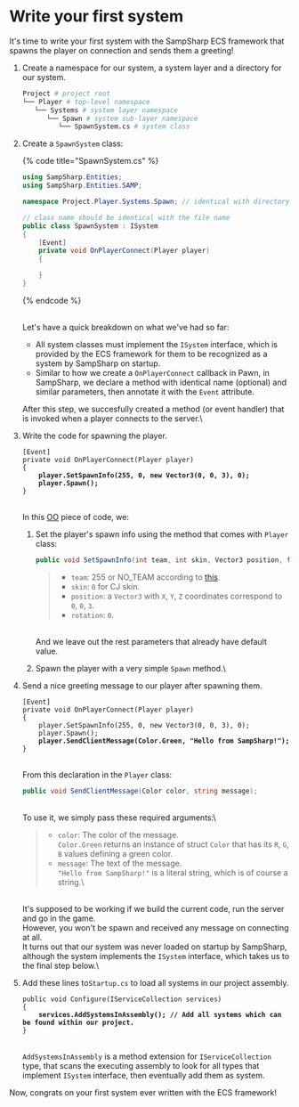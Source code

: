 # Write your first system

It's time to write your first system with the SampSharp ECS framework that spawns the player on connection and sends them a greeting!

1.  Create a namespace for our system, a system layer and a directory for our system.

    ```bash
    Project # project root
    └── Player # top-level namespace
       └── Systems # system layer namespace
          └── Spawn # system sub-layer namespace
             └── SpawnSystem.cs # system class
    ```


2.  Create a `SpawnSystem` class:

    {% code title="SpawnSystem.cs" %}
    ```csharp
    using SampSharp.Entities;
    using SampSharp.Entities.SAMP;

    namespace Project.Player.Systems.Spawn; // identical with directory layout

    // class name should be identical with the file name
    public class SpawnSystem : ISystem
    {
    	[Event]
    	private void OnPlayerConnect(Player player)
    	{

    	}
    }
    ```
    {% endcode %}

    \
    Let's have a quick breakdown on what we've had so far:

    * All system classes must implement the `ISystem` interface, which is provided by the ECS framework for them to be recognized as a system by SampSharp on startup.
    * Similar to how we create a `OnPlayerConnect` callback in Pawn, in SampSharp, we declare a method with identical name (optional) and similar parameters, then annotate it with the `Event` attribute.

    After this step, we succesfully created a method (or event handler) that is invoked when a player connects to the server.\

3.  Write the code for spawning the player.

    <pre class="language-csharp" data-title="SpawnSystem.cs"><code class="lang-csharp">[Event]
    private void OnPlayerConnect(Player player)
    {
    <strong>    player.SetSpawnInfo(255, 0, new Vector3(0, 0, 3), 0);
    </strong><strong>    player.Spawn();
    </strong>}
    </code></pre>

    \
    In this [OO](https://en.wikipedia.org/wiki/Object-oriented\_programming) piece of code, we:

    1.  Set the player's spawn info using the method that comes with `Player` class:

        ```csharp
        public void SetSpawnInfo(int team, int skin, Vector3 position, float rotation, Weapon weapon1 = Weapon.None, int weapon1Ammo = 0, Weapon weapon2 = Weapon.None, int weapon2Ammo = 0, Weapon weapon3 = Weapon.None, int weapon3Ammo = 0)
        ```



        > * `team`: 255 or NO\_TEAM according to [this](https://www.open.mp/docs/scripting/functions/SetPlayerTeam).
        > * `skin`: `0` for CJ skin.
        > * `position`: a `Vector3` with `X`, `Y`, `Z` coordinates correspond to `0`, `0`, `3`.
        > * `rotation`: `0`.

        \
        And we leave out the rest parameters that already have default value.
    2. Spawn the player with a very simple `Spawn` method.\

4.  Send a nice greeting message to our player after spawning them.

    <pre class="language-csharp" data-title="SpawnSystem.cs"><code class="lang-csharp">[Event]
    private void OnPlayerConnect(Player player)
    {
        player.SetSpawnInfo(255, 0, new Vector3(0, 0, 3), 0);
        player.Spawn();
    <strong>    player.SendClientMessage(Color.Green, "Hello from SampSharp!");
    </strong>}
    </code></pre>

    \
    From this declaration in the `Player` class:

    ```csharp
    public void SendClientMessage(Color color, string message);
    ```

    \
    To use it, we simply pass these required arguments:\


    > * `color`: The color of the message.\
    >   `Color.Green` returns an instance of struct `Color` that has its `R`, `G`, `B` values defining a green color.
    > * `message`: The text of the message.\
    >   `"Hello from SampSharp!"` is a literal string, which is of course a string.\
    >

    \
    It's supposed to be working if we build the current code, run the server and go in the game.\
    However, you won't be spawn and received any message on connecting at all.\
    It turns out that our system was never loaded on startup by SampSharp, although the system implements the `ISystem` interface, which takes us to the final step below.\

5.  Add these lines to`Startup.cs` to load all systems in our project assembly.

    <pre class="language-csharp"><code class="lang-csharp">public void Configure(IServiceCollection services)
    {
    <strong>    services.AddSystemsInAssembly(); // Add all systems which can be found within our project.
    </strong>}
    </code></pre>

    \
    `AddSystemsInAssembly` is a method extension for `IServiceCollection` type, that scans the executing assembly to look for all types that implement `ISystem` interface, then eventually add them as system.

Now, congrats on your first system ever written with the ECS framework!
